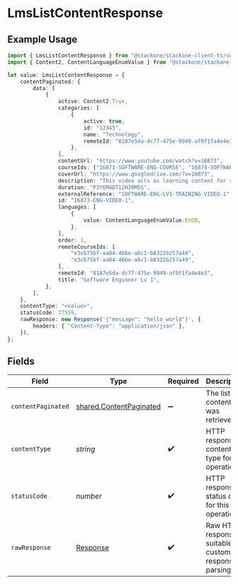 # LmsListContentResponse

## Example Usage

```typescript
import { LmsListContentResponse } from "@stackone/stackone-client-ts/sdk/models/operations";
import { Content2, ContentLanguageEnumValue } from "@stackone/stackone-client-ts/sdk/models/shared";

let value: LmsListContentResponse = {
    contentPaginated: {
        data: [
            {
                active: Content2.True,
                categories: [
                    {
                        active: true,
                        id: "12345",
                        name: "Technology",
                        remoteId: "8187e5da-dc77-475e-9949-af0f1fa4e4e3",
                    },
                ],
                contentUrl: "https://www.youtube.com/watch?v=16873",
                courseIds: ["16873-SOFTWARE-ENG-COURSE", "16874-SOFTWARE-ENG-COURSE"],
                coverUrl: "https://www.googledrive.com/?v=16873",
                description: "This video acts as learning content for software engineers.",
                duration: "P3Y6M4DT12H30M5S",
                externalReference: "SOFTWARE-ENG-LV1-TRAINING-VIDEO-1",
                id: "16873-ENG-VIDEO-1",
                languages: [
                    {
                        value: ContentLanguageEnumValue.EnGB,
                    },
                ],
                order: 1,
                remoteCourseIds: [
                    "e3cb75bf-aa84-466e-a6c1-b8322b257a48",
                    "e3cb75bf-aa84-466e-a6c1-b8322b257a49",
                ],
                remoteId: "8187e5da-dc77-475e-9949-af0f1fa4e4e3",
                title: "Software Engineer Lv 1",
            },
        ],
    },
    contentType: "<value>",
    statusCode: 37559,
    rawResponse: new Response('{"message": "hello world"}', {
        headers: { "Content-Type": "application/json" },
    }),
};
```

## Fields

| Field                                                                     | Type                                                                      | Required                                                                  | Description                                                               |
| ------------------------------------------------------------------------- | ------------------------------------------------------------------------- | ------------------------------------------------------------------------- | ------------------------------------------------------------------------- |
| `contentPaginated`                                                        | [shared.ContentPaginated](../../../sdk/models/shared/contentpaginated.md) | :heavy_minus_sign:                                                        | The list of content was retrieved.                                        |
| `contentType`                                                             | *string*                                                                  | :heavy_check_mark:                                                        | HTTP response content type for this operation                             |
| `statusCode`                                                              | *number*                                                                  | :heavy_check_mark:                                                        | HTTP response status code for this operation                              |
| `rawResponse`                                                             | [Response](https://developer.mozilla.org/en-US/docs/Web/API/Response)     | :heavy_check_mark:                                                        | Raw HTTP response; suitable for custom response parsing                   |